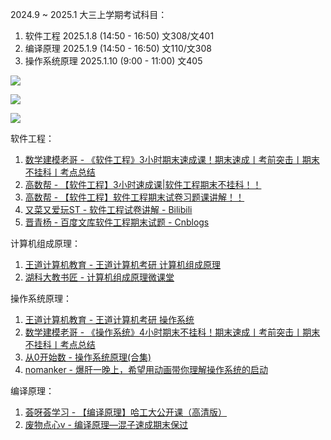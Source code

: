 2024.9 ~ 2025.1 大三上学期考试科目：

1. 软件工程 2025.1.8 (14:50 - 16:50) 文308/文401
2. 编译原理 2025.1.9 (14:50 - 16:50) 文110/文308
3. 操作系统原理 2025.1.10 (9:00 - 11:00) 文405

![](https://cdn.jsdelivr.net/gh/hbq2004/image01/20241228162238.png)

![](https://cdn.jsdelivr.net/gh/hbq2004/image01/20241228162334.png)

![](https://cdn.jsdelivr.net/gh/hbq2004/image01/20241228162415.png)

软件工程：

1. [数学建模老哥 - 《软件工程》3小时期末速成课！期末速成丨考前突击丨期末不挂科丨考点总结](https://www.bilibili.com/video/BV1xNzRYiEkz/) 
2. [高数帮 - 【软件工程】3小时速成课|软件工程期末不挂科！！](https://www.bilibili.com/video/BV1t64y1r7o2/) 
3. [高数帮 - 【软件工程】软件工程期末试卷习题课讲解！！](https://www.bilibili.com/video/BV1G54y1H7WD/) 
4. [又菜又爱玩ST - 软件工程试卷讲解 - Bilibili](https://www.bilibili.com/video/BV1AR4y1j7NX/) 
5. [晋青杨 - 百度文库软件工程期末试题 - Cnblogs](https://www.cnblogs.com/qyf2199/p/12104922.html) 


计算机组成原理：

1. [王道计算机教育 - 王道计算机考研 计算机组成原理](https://www.bilibili.com/video/BV1ps4y1d73V/) 
2. [湖科大教书匠 - 计算机组成原理微课堂](https://www.bilibili.com/video/BV1qG41197E4/) 

操作系统原理：

1. [王道计算机教育 - 王道计算机考研 操作系统](https://www.bilibili.com/video/BV1YE411D7nH/) 
2. [数学建模老哥 - 《操作系统》4小时期末不挂科！期末速成丨考前突击丨期末不挂科丨考点总结](https://www.bilibili.com/video/BV1ju6TYHEKU/) 
3. [从0开始数 - 操作系统原理(合集)](https://www.bilibili.com/video/BV13b4y1Q7YD/) 
4. [nomanker - 爆肝一晚上，希望用动画带你理解操作系统的启动](https://www.bilibili.com/video/BV1mm4y1u7G6/) 

编译原理：

1. [荟呀荟学习 - 【编译原理】哈工大公开课（高清版）](https://www.bilibili.com/video/BV1dL4y1H7T8/) 
2. [废物点心v - 编译原理—混子速成期末保过](https://www.bilibili.com/video/BV1ft4y1X7p6/) 


